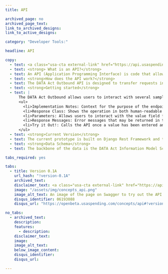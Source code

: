 ```yaml
---
title: API

archived_page: no
archived_page_text:
link_to_archived_designs:
link_to_active_designs:

category: "Developer Tools:"

headline: API

copy:
  - text: <a class="usa-cta external-link" href="https://api.usaspending.gov/" target="_blank">Access the Alpha Outbound API</a>
  - text: <strong> What is an API?</strong>
  - text: An API (Application Programming Interface) is code that allows software to communicate over the internet. The DATA Act implementation team has published an open API as part of the future USAspending.gov platform. The DATA Act Outbound API is built as a RESTful (Representational State Transfer) interface to allow interaction with the cloud-based environment that hosts USAspending.gov data.
  - text: <strong>How does the API work?</strong>
  - text: The DATA Act Outbound API is designed to transfer requests in flexible pieces that users can control in order to retrieve specific data. Through a series of API endpoints, users can call for a portion of the data related to a field as specific as a single Unique Record Identifier (URI), or as broad as an account that meets defined criteria. The outbound API gives developers and other users a powerful tool to connect with the data that they need.
  - text: <strong>Getting started</strong>
  - text: |
      The DATA Act Outbound allows users to interact with several sample endpoints. Clicking on an endpoint opens a window with multiple sections:
      <ul>
        <li>Implementation Notes: Context for the purpose of the endpoint</li>
        <li>Response Class: Shows the operation in both human-readable (“Model”) and machine-readable (“Example Value”) format</li>
        <li>Parameters: Allows users to interact with the value field for the endpoint. For POST calls, the “Data Type” field will also display an example query – click this text to automatically import it into the value field. For GET calls, users must manually fill out the value field.</li>
        <li>Response Messages: Error messages that may be returned in the event of an issue</li>
        <li>Try it Out!: Calls the API once a value has been entered and returns a response</li>
      </ul>
  - text: <strong>Current Version</strong>
  - text: The current prototype is built on Django Rest Framework and the source code is available on <a href="https://github.com/fedspendingtransparency/usaspending-api/">GitHub</a>. The prototype is updated on a bi-weekly basis.
  - text: <strong>Data Schema</strong>
  - text: The backbone of the data is the DATA Act Information Model Schema v1.0 (Schema), which provides technical specifications for the federal financial and award data on USAspending.gov. The DATA Act Outbound API is aligned with the Schema. For more information on the Schema, as well as diagrams, information flow context, and the online data dictionary, please visit <a class="usa-cta external-link" href="http://fedspendingtransparency.github.io/data-model/" target="_blank">here</a>

tabs_required: yes

tabs:
  - title: Version 0.1A
    url_hash: "!version-0.1A"
    archived_text:
    disclaimer_text: <a class="usa-cta external-link" href="https://api.usaspending.gov/"  target="_blank">Access the Alpha Outbound API</a>
    image: "/assets/img/concepts_api.png"
    image_alt_text: An image of the page on Swagger to try out the API.
    disqus_identifier: 06193088
    disqus_url: "https://openbeta.usaspending.com/concepts/api#!version-0.1A"

no_tabs:
  - archived_text:
    description:
    features:
      - description:
    disclaimer_text:
    image:
    image_alt_text:
    below_image_content:
    disqus_identifier:
    disqus_url:

---
```

